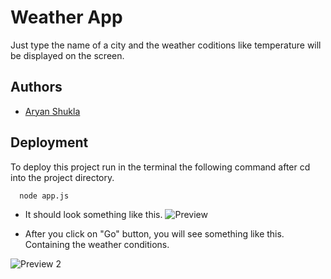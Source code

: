 
# Weather App

Just type the name of a city and the weather coditions like temperature will be displayed on the screen.



## Authors

- [Aryan Shukla](https://www.github.com/aryannewyork)


## Deployment

To deploy this project run in the terminal the following command after cd into the project directory.

```bash
  node app.js
```

- It should look something like this.
![Preview](https://user-images.githubusercontent.com/79625246/174285308-d5989416-57b9-4467-b429-e0c498be440e.jpg)

- After you click on "Go" button, you will see something like this. Containing the weather conditions.



![Preview 2](https://user-images.githubusercontent.com/79625246/174285300-1de774fb-e39f-4a82-ba08-1fcaaf3c284c.jpg)
